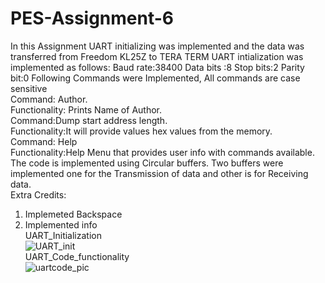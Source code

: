 # PES-Assignment-6
In this Assignment UART initializing was implemented and the data was transferred from Freedom KL25Z to TERA TERM
UART intialization was implemented as follows:
Baud rate:38400
Data bits :8
Stop bits:2
Parity bit:0
Following Commands were Implemented, All commands are case sensitive</br>
Command: Author.</br>
Functionality: Prints Name of Author.</br>
Command:Dump start address length.</br>
Functionality:It will provide values hex values from the memory.</br>
Command: Help </br>
Functionality:Help Menu that provides user info with commands available.</br>
The code is implemented using Circular buffers. Two buffers were implemented one for the Transmission of data and other is for Receiving data.</br>
Extra Credits:</br>
1. Implemeted Backspace</br>
2. Implemented info</br>
UART_Initialization</br>
![UART_init](https://user-images.githubusercontent.com/91862302/201457346-b23025be-0ce9-4c5c-b567-3b1ecce91bf7.PNG)</br>
UART_Code_functionality</br>
![uartcode_pic](https://user-images.githubusercontent.com/91862302/201457355-a1019b99-f822-4f5a-8a77-1b07070f7429.PNG)</br>
